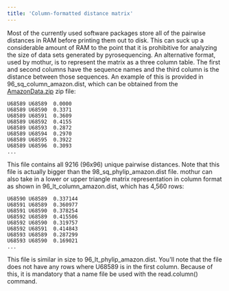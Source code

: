 ```yaml
---
title: 'Column-formatted distance matrix'
---
```

Most of the currently used software packages store all of the pairwise
distances in RAM before printing them out to disk. This can suck up a
considerable amount of RAM to the point that it is prohibitive for
analyzing the size of data sets generated by pyrosequencing. An
alternative format, used by mothur, is to represent the matrix as a
three column table. The first and second columns have the sequence names
and the third column is the distance between those sequences. An example
of this is provided in 96\_sq\_column\_amazon.dist, which can be
obtained from the [ AmazonData.zip](Media:AmazonData.zip) zip
file:

    U68589 U68589  0.0000
    U68589 U68590  0.3371
    U68589 U68591  0.3609
    U68589 U68592  0.4155
    U68589 U68593  0.2872
    U68589 U68594  0.2970
    U68589 U68595  0.3922
    U68589 U68596  0.3093
    ...

This file contains all 9216 (96x96) unique pairwise distances. Note that
this file is actually bigger than the 98\_sq\_phylip\_amazon.dist file.
mothur can also take in a lower or upper triangle matrix representation
in column format as shown in 96\_lt\_column\_amazon.dist, which has
4,560 rows:

    U68590 U68589  0.337144
    U68591 U68589  0.360977
    U68591 U68590  0.378254
    U68592 U68589  0.415506
    U68592 U68590  0.319757
    U68592 U68591  0.414843
    U68593 U68589  0.287299
    U68593 U68590  0.169021
    ...

This file is similar in size to 96\_lt\_phylip\_amazon.dist. You\'ll
note that the file does not have any rows where U68589 is in the first
column. Because of this, it is mandatory that a name file be used with
the read.column() command.
